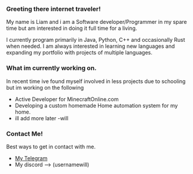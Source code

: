 ### Greeting there internet traveler!
My name is Liam and i am a Software developer/Programmer in my spare time but am interested in doing it full time for a living.

I currently program primarily in Java, Python, C++ and occasionally Rust when needed. I am always interested in learning new languages and expanding my portfolio with projects of multiple languages.

### What im currently working on.
In recent time ive found myself involved in less projects due to schooling but im working on the following

* Active Developer for MinecraftOnline.com
* Developing a custom homemade Home automation system for my home.
* ill add more later -will

### Contact Me!
Best ways to get in contact with me.
* [My Telegram](https://t.me/willagram)
* My discord --> (usernamewill)
